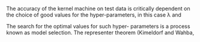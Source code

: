 
The accuracy of the kernel machine on test data is critically dependent on the choice of good values for the hyper-parameters, in this case λ and 


The search for the optimal values for such hyper- parameters is a process known as model selection. The representer theorem 
(Kimeldorf and Wahba,